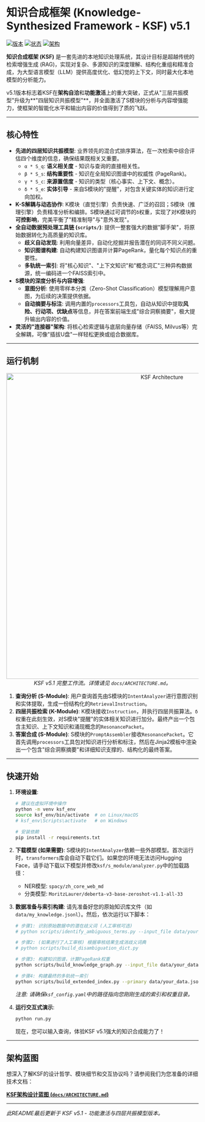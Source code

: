 # 知识合成框架 (Knowledge-Synthesized Framework - KSF) v5.1

[![版本](https://img.shields.io/badge/Version-5.1-blue.svg)](https://github.com/your-repo/KSF)
[![状态](https://img.shields.io/badge/Status-功能增强迭代中-green.svg)](https://github.com/your-repo/KSF)
[![架构](https://img.shields.io/badge/Architecture-四层共振模型-orange.svg)](https://github.com/your-repo/KSF)

**知识合成框架 (KSF)** 是一套先进的本地知识处理系统，其设计目标是超越传统的检索增强生成 (RAG)，实现对复杂、多源知识的深度理解、结构化重组和精准合成，为大型语言模型（LLM）提供高度优化、低幻觉的上下文，同时最大化本地模型的分析能力。

v5.1版本标志着KSF在**架构自洽**和**功能激活**上的重大突破，正式从"三层共振模型"升级为**"四层知识共振模型"**，并全面激活了S模块的分析与内容增强能力，使框架的智能化水平和输出内容的价值得到了质的飞跃。

---

## 核心特性

-   **先进的四层知识共振模型**: 业界领先的混合式排序算法，在一次检索中综合评估四个维度的信息，确保结果既相关又重要。
    -   `α * S_q`: **语义相关度** - 知识与查询的直接相关性。
    -   `β * S_s`: **结构重要性** - 知识在全局知识图谱中的权威性 (PageRank)。
    -   `γ * S_c`: **来源置信度** - 知识的类型（核心事实、上下文、概念）。
    -   `δ * S_e`: **实体引导** - 来自S模块的"提醒"，对包含关键实体的知识进行定向加权。
-   **K-S解耦与动态协作**: K模块（直觉引擎）负责快速、广泛的召回；S模块（推理引擎）负责精准分析和编排。S模块通过可调节的`δ`权重，实现了对K模块的**可控影响**，完美平衡了"精准制导"与"意外发现"。
-   **全自动数据预处理工具链 (`scripts/`)**: 提供一整套强大的数据"脚手架"，将原始数据转化为高质量的知识库。
    -   **歧义自动发现**: 利用向量差异，自动化挖掘并报告潜在的同词不同义问题。
    -   **知识图谱构建**: 自动构建知识图谱并计算PageRank，量化每个知识点的重要性。
    -   **多轨统一索引**: 将"核心知识"、"上下文知识"和"概念词汇"三种异构数据源，统一编码进一个FAISS索引中。
-   **S模块的深度分析与内容增强**:
    -   **意图分析**: 使用零样本分类（Zero-Shot Classification）模型理解用户意图，为后续的决策提供依据。
    -   **自动摘要与标注**: 调用内置的`processors`工具包，自动从知识中提取**风险、行动项、优缺点**等信息，并在答案前端生成"综合洞察摘要"，极大提升输出内容的价值。
-   **灵活的"连接器"架构**: 将核心检索逻辑与底层向量存储（FAISS, Milvus等）完全解耦，可像"插拔U盘"一样轻松更换或组合数据库。

---

## 运行机制

<p align="center">
  <img src="https://i.imgur.com/your-diagram-image.png" alt="KSF Architecture" width="800"/>
  <br/>
  <em>KSF v5.1 完整工作流。详情请见 <code>docs/ARCHITECTURE.md</code>。</em>
</p>

1.  **查询分析 (S-Module)**: 用户查询首先由S模块的`IntentAnalyzer`进行意图识别和实体提取，生成一份结构化的`RetrievalInstruction`。
2.  **四层共振检索 (K-Module)**: K模块接收`Instruction`，并执行四层共振算法。`δ`权重在此刻生效，对S模块"提醒"的实体相关知识进行加分。最终产出一个包含主知识、上下文知识和涌现概念的`ResonancePacket`。
3.  **答案合成 (S-Module)**: S模块的`PromptAssembler`接收`ResonancePacket`。它首先调用`processors`工具包对知识进行分析和标注，然后在Jinja2模板中渲染出一个包含"综合洞察摘要"和详细知识支撑的、结构化的最终答案。

---

## 快速开始

1.  **环境设置**:
    ```bash
    # 建议在虚拟环境中操作
    python -m venv ksf_env
    source ksf_env/bin/activate  # on Linux/macOS
    # ksf_env\Scripts\activate   # on Windows

    # 安装依赖
    pip install -r requirements.txt
    ```

2.  **下载模型 (如果需要)**:
    S模块的`IntentAnalyzer`依赖一些外部模型。首次运行时，`transformers`库会自动下载它们。如果您的环境无法访问Hugging Face，请手动下载以下模型并修改`ksf/s_module/analyzer.py`中的加载路径：
    -   NER模型: `spacy/zh_core_web_md`
    -   分类模型: `MoritzLaurer/deberta-v3-base-zeroshot-v1.1-all-33`

3.  **数据准备与索引构建**:
    请先准备好您的原始知识库文件（如`data/my_knowledge.jsonl`）。然后，依次运行以下脚本：
    ```bash
    # 步骤1: 识别原始数据中的潜在歧义词 (人工审核可选)
    # python scripts/identify_ambiguous_terms.py --input_file data/your_data.jsonl
    
    # 步骤2: (如果进行了人工审核) 根据审核结果生成消歧义词典
    # python scripts/build_disambiguation_dict.py
    
    # 步骤3: 构建知识图谱，计算PageRank权重
    python scripts/build_knowledge_graph.py --input_file data/your_data.jsonl --output_dir checkpoints/my_kg
    
    # 步骤4: 构建最终的多轨统一索引
    python scripts/build_extended_index.py --primary data/your_data.jsonl --output_dir checkpoints/my_index --config configs/ksf_config.yaml
    ```
    *注意: 请确保`ksf_config.yaml`中的路径指向您刚刚生成的索引和权重目录。*

4.  **运行交互式演示**:
    ```bash
    python run.py
    ```
    现在，您可以输入查询，体验KSF v5.1强大的知识合成能力了！

---

## 架构蓝图

想深入了解KSF的设计哲学、模块细节和交互协议吗？请参阅我们为您准备的详细技术文档：

**[KSF架构设计蓝图 (`docs/ARCHITECTURE.md`)](docs/ARCHITECTURE.md)**

---
*此README最后更新于 KSF v5.1 - 功能激活与四层共振模型版本。*